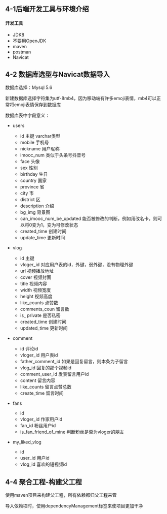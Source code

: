 ## 4-1后端开发工具与环境介绍

#### 开发工具

- JDK8
- 不要用OpenJDK
- maven
- postman
- Navicat

## 4-2 数据库选型与Navicat数据导入

数据库选择：Mysql 5.6

新建数据库选择字符集为utf-8mb4，因为移动端有许多emoji表情，mb4可以正常将emoji表情保存到数据库

数据库表中字段意义：

- users
  - id 主键 varchar类型
  - mobile 手机号
  - nickname 用户昵称
  - imooc_num 类似于头条号抖音号
  - face 头像
  - sex 性别
  - birthday 生日
  - country 国家
  - province 省
  - city 市
  - district 区
  - description 介绍
  - bg_img 背景图
  - can_imooc_num_be_updated 能否被修改的判断，例如用改名卡，则可以将0变为1，变为可修改状态
  - created_time 创建时间
  - update_time 更新时间
- vlog
  - id 主键
  - vloger_id 对应用户表的id，外键，弱外键，没有物理外键
  - url 视频播放地址
  - cover 视频封面
  - title 视频内容
  - width 视频宽度
  - height 视频高度
  - like_counts 点赞数
  - comments_coun 留言数
  - is_ private 是否私密
  - created_time 创建时间
  - updated_time 更新时间
- comment
  - id 评论id
  - vloger_id 用户表id
  - father_comment_id 如果是回复留言，则本条为子留言
  - vlog_id 回复的那个视频id
  - comment_user_id 发表留言用户id
  - content 留言内容
  - like_counts 留言点赞总数
  - create_time 留言时间

- fans
  - id 
  - vloger_id 作家用户id
  - fan_id 粉丝用户id
  - is_fan_friend_of_mine 判断粉丝是否为vloger的朋友
- my_liked_vlog
  - id
  - user_id 用户id
  - vlog_id 喜欢的短视频id

## 4-4 聚合工程-构建父工程

使用maven项目来构建父工程，所有依赖都归父工程来管

导入依赖项时，使用dependencyManagement标签来使项目更加干净